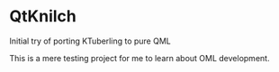 QtKnilch
========

Initial try of porting KTuberling to pure QML

This is a mere testing project for me to learn about OML development.
